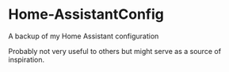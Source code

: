 # Home-AssistantConfig
A backup of my Home Assistant configuration

Probably not very useful to others but might serve as a source of inspiration.

